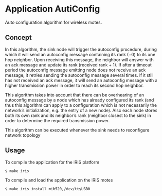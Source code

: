 # Application AutiConfig 

Auto configuration algorithm for wireless motes.

## Concept

In this algorithm, the sink node will trigger the autoconfig procedure, during which it will send an autoconfig message containing its rank (=0) to its one hop neighbor. Upon receiving this message, the neighbor will answer with an ack message and update its rank (received rank + 1). If after a timeout period the autoconfig message emitting node does not receive an ack message, it retries sending the autoconfig message several times. If it still has not received an ack message, it will send an autoconfig message with a higher transmission power in order to reach its second hop neighbor. 

This algorithm takes into account that there can be overhearing of an autoconfig message by a node which has already configured its rank (and thus this algorithm can apply to a configuration which is not necessarily the network’s initialization, e.g. the entry of a new node). Also each node stores both its own rank and its neighbor’s rank (neighbor closest to the sink) in order to determine the required transmission power.

This algorithm can be executed whenever the sink needs to reconfigure network topology

## Usage

To compile the application for the IRIS platform

	$ make iris

To compile and load the application on the IRIS motes

	$ make iris install mib520,/dev/ttyUSB0
